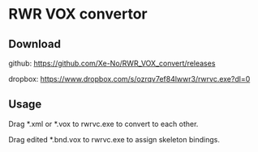 # RWR VOX convertor

## Download 
github: https://github.com/Xe-No/RWR_VOX_convert/releases

dropbox: https://www.dropbox.com/s/ozrqv7ef84lwwr3/rwrvc.exe?dl=0

## Usage

Drag *.xml or *.vox to rwrvc.exe to convert to each other.

Drag edited *.bnd.vox to rwrvc.exe to assign skeleton bindings.
